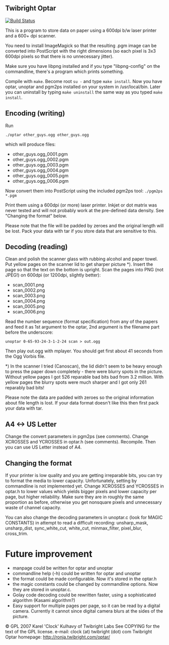 Twibright Optar
---------------

[![Build Status](https://travis-ci.org/colindean/optar.png?branch=master)](https://travis-ci.org/colindean/optar)

This is a program to store data on paper using a 600dpi b/w laser printer and a
600+ dpi scanner.

You need to install ImageMagick so that the resulting .pgm image can be converted into
PostScript with the right dimensions (so each pixel is 3x3 600dpi pixels so that
there is no unnecessary jitter).

Make sure you have libpng installed and if you type "libpng-config" on the
commandline, there's a program which prints something.

Compile with ``make``. Become root ``su -`` and type ``make install``. Now you have
optar, unoptar and pgm2ps installed on your system in /usr/local/bin. Later
you can uninstall by typing ``make uninstall`` the same way as you typed
``make install``.

Encoding (writing)
------------------
Run

``./optar other_guys.ogg other_guys.ogg``

which will produce files:

* other_guys.ogg_0001.pgm
* other_guys.ogg_0002.pgm
* other_guys.ogg_0003.pgm
* other_guys.ogg_0004.pgm
* other_guys.ogg_0005.pgm
* other_guys.ogg_0006.pgm

Now convert them into PostScript using the included pgm2ps tool:
``./pgm2ps *.pgm``

Print them using a 600dpi (or more) laser printer. Inkjet or dot matrix was
never tested and will not probably work at the pre-defined data density. See
"Changing the format" below.

Please note that the file will be padded by zeroes and the original length will
be lost. Pack your data with tar if you store data that are sensitive to this.

Decoding (reading)
------------------

Clean and polish the scanner glass with rubbing alcohol and paper towel. Put
yellow pages on the scanner lid to get sharper picture *). Insert the
page so that the text on the bottom is upright. Scan the pages into
PNG (not JPEG!) on 600dpi (or 1200dpi, slightly better):

* scan_0001.png
* scan_0002.png
* scan_0003.png
* scan_0004.png
* scan_0005.png
* scan_0006.png

Read the number sequence (format specification) from any of the papers and feed
it as 1st argument to the optar, 2nd argument is the filename part before the
underscore:

``unoptar 0-65-93-24-3-1-2-24 scan > out.ogg``

Then play out.ogg with mplayer. You should get first about 41 seconds from the
Ogg Vorbis file.

*) In the scanner I tried (Canoscan), the lid didn't seem to be heavy enough to
press the paper down completely - there were blurry spots in the picture.
Without yellow pages I got 526 reparable bad bits bad from 3.2 million. With
yellow pages the blurry spots were much sharper and I got only 261 reparably
bad bits!

Please note the data are padded with zeroes so the original information
about file length is lost. If your data format doesn't like this then first
pack your data with tar.

A4 <-> US Letter
----------------
Change the convert parameters in pgm2ps (see comments). Change XCROSSES
and YCROSSES in optar.h (see comments). Recompile. Then you can use US Letter
instead of A4.

Changing the format
-------------------
If your printer is low quality and you are getting irreparable bits, you can
try to format the media to lower capacity.  Unfortunately, setting by
commandline is not implemented yet.  Change XCROSSES and YCROSSES in optar.h to
lower values which yields bigger pixels and lower capacity per page, but higher
reliability.  Make sure they are in roughly the same proportion as before,
otherwise you get nonsquare pixels and unnecessary waste of channel capacity.

You can also change the decoding parameters in unoptar.c (look for MAGIC
CONSTANTS) in attempt to read a difficult recording: unsharp_mask,
unsharp_dist, sync_white_cut, white_cut, minmax_filter, pixel_blur, cross_trim.

Future improvement
==================
- manpage could be written for optar and unoptar
- commandline help (-h) could be written for optar and unoptar
- the format could be made configurable. Now it's stored in the optar.h
- the magic constants could be changed by commandline options. Now they are
  stored in unoptar.c.
- Golay code decoding could be rewritten faster, using a sophisticated
  algorithm (Kasami algorithm?)
- Easy support for multiple pages per page, so it can be read by a digital
  camera. Currently it cannot since digital camera blurs at the sides of
  the picture.

© GPL 2007 Karel 'Clock' Kulhavy of Twibright Labs
See COPYING for the text of the GPL license.
e-mail: clock (at) twibright (dot) com
Twibright Optar homepage: http://ronja.twibright.com/optar/
